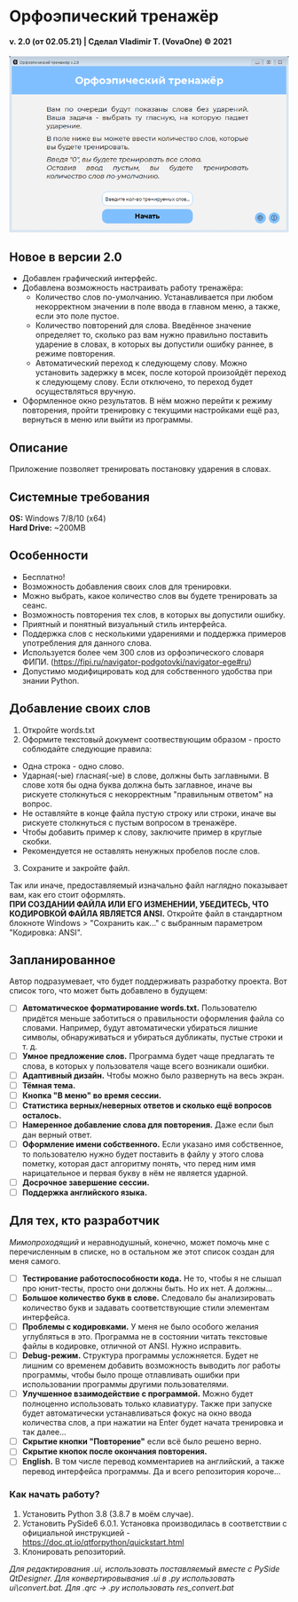 # Орфоэпический тренажёр
#### v. 2.0 (от 02.05.21)  |  Сделал Vladimir T. (VovaOne) © 2021

![GIF-Demo](demonstration/orthoepic-trainer-2-0-0.gif)

## Новое в версии 2.0
- Добавлен графический интерфейс.
- Добавлена возможность настраивать работу тренажёра:
	- Количество слов по-умолчанию. Устанавливается при любом некорректном значении в поле ввода в главном меню, а также, если это поле пустое.
	- Количество повторений для слова. Введённое значение определяет то, сколько раз вам нужно правильно поставить ударение в словах, в которых вы допустили ошибку раннее, в режиме повторения.
	- Автоматический переход к следующему слову. Можно установить задержку в мсек, после которой произойдёт переход к следующему слову. Если отключено, то переход будет осуществляться вручную.
- Оформленное окно результатов. В нём можно перейти к режиму повторения, пройти тренировку с текущими настройками ещё раз, вернуться в меню или выйти из программы.

## Описание
Приложение позволяет тренировать постановку ударения в словах.

## Системные требования
**OS:** Windows 7/8/10 (x64)  
**Hard Drive:** ~200MB

## Особенности
- Бесплатно!
- Возможность добавления своих слов для тренировки.
- Можно выбрать, какое количество слов вы будете тренировать за сеанс.
- Возможность повторения тех слов, в которых вы допустили ошибку.
- Приятный и понятный визуальный стиль интерфейса.
- Поддержка слов с несколькими ударениями и поддержка примеров употребления для данного слова.
- Используется более чем 300 слов из орфоэпического словаря ФИПИ.
(https://fipi.ru/navigator-podgotovki/navigator-ege#ru)
- Допустимо модифицировать код для собственного удобства при знании Python.

## Добавление своих слов
1. Откройте words.txt
2. Оформите текстовый документ соотвествующим образом - просто соблюдайте следующие правила:
  - Одна строка - одно слово.
  - Ударная(-ые) гласная(-ые) в слове, должны быть заглавными. В слове хотя бы одна буква должна быть заглавное, иначе вы рискуете столкнуться с некорректным "правильным ответом" на вопрос.
  - Не оставляйте в конце файла пустую строку или строки, иначе вы рискуете столкнуться с пустым вопросом в тренажёре.
  - Чтобы добавить пример к слову, заключите пример в круглые скобки.
  - Рекомендуется не оставлять ненужных пробелов после слов.
3. Сохраните и закройте файл.

Так или иначе, предоставляемый изначально файл наглядно показывает вам, как его стоит оформлять.  
**ПРИ СОЗДАНИИ ФАЙЛА ИЛИ ЕГО ИЗМЕНЕНИИ, УБЕДИТЕСЬ, ЧТО КОДИРОВКОЙ ФАЙЛА ЯВЛЯЕТСЯ ANSI.** Откройте файл в стандартном блокноте Windows > "Сохранить как..." с выбранным параметром "Кодировка: ANSI".

## Запланированное
Автор подразумевает, что будет поддерживать разработку проекта. Вот список того, что может быть добавлено в будущем:
- [ ] **Автоматическое форматирование words.txt.** Пользователю придётся меньше заботиться о правильности оформления файла со словами. Например, будут автоматически убираться лишние символы, обнаруживаться и убираться дубликаты, пустые строки и т. д.
- [ ] **Умное предложение слов.** Программа будет чаще предлагать те слова, в которых у пользователя чаще всего возникали ошибки.
- [ ] **Адаптивный дизайн.** Чтобы можно было развернуть на весь экран.
- [ ] **Тёмная тема.**
- [ ] **Кнопка "В меню" во время сессии.**
- [ ] **Статистика верных/неверных ответов и сколько ещё вопросов осталось.**
- [ ] **Намеренное добавление слова для повторения.** Даже если был дан верный ответ.
- [ ] **Оформление имени собственного.** Если указано имя собственное, то пользователю нужно будет поставить в файлу у этого слова пометку, которая даст алгоритму понять, что перед ним имя нарицательное и первая букву в нём не является ударной.
- [ ] **Досрочное завершение сессии.**
- [ ] **Поддержка английского языка.**

## Для тех, кто разработчик
*Мимопроходящий* и неравнодушный, конечно, может помочь мне с перечисленным в списке, но в остальном же этот список создан для меня самого.

- [ ] **Тестирование работоспособности кода.** Не то, чтобы я не слышал про юнит-тесты, просто они должны быть. Но их нет. А должны...
- [ ] **Большое количество букв в слове.** Следовало бы анализировать количество букв и задавать соответствующие стили элементам интерфейса.
- [ ] **Проблемы с кодировками.** У меня не было особого желания углубляться в это. Программа не в состоянии читать текстовые файлы в кодировке, отличной от ANSI. Нужно исправить.
- [ ] **Debug-режим.** Структура программы усложняется. Будет не лишним со временем добавить возможность выводить лог работы программы, чтобы было проще отлавливать ошибки при использовании программы другими пользователями.
- [ ] **Улучшенное взаимодействие с программой.** Можно будет полноценно использовать только клавиатуру. Также при запуске будет автоматически устанавливаться фокус на окно ввода количества слов, а при нажатии на Enter будет начата тренировка и так далее...
- [ ] **Скрытие кнопки "Повторение"** если всё было решено верно.
- [ ] **Скрытие кнопок после окончания повторения.**
- [ ] **English.** В том числе перевод комментариев на английский, а также перевод интерфейса программы. Да и всего репозитория короче...

### Как начать работу?
1. Установить Python 3.8 (3.8.7 в моём случае).
2. Установить PySide6 6.0.1. Установка производилась в соответствии с официальной инструкцией - https://doc.qt.io/qtforpython/quickstart.html
3. Клонировать репозиторий.

*Для редактирования .ui, использовать поставляемый вместе с PySide QtDesigner. Для конвертировывания .ui в .py использовать ui\convert.bat. Для .qrc -> .py использовать res_convert.bat*

